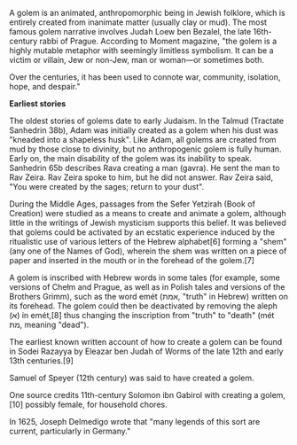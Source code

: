 A golem is an animated, anthropomorphic being in Jewish folklore, which is entirely created from inanimate matter (usually clay or mud).
The most famous golem narrative involves Judah Loew ben Bezalel, the late 16th-century rabbi of Prague. 
According to Moment magazine, "the golem is a highly mutable metaphor with seemingly limitless symbolism. 
It can be a victim or villain, Jew or non-Jew, man or woman—or sometimes both. 

Over the centuries, it has been used to connote war, community, isolation, hope, and despair."

**Earliest stories**

The oldest stories of golems date to early Judaism. In the Talmud (Tractate Sanhedrin 38b), Adam was initially created as a golem when his dust was "kneaded into a shapeless husk". Like Adam, all golems are created from mud by those close to divinity, but no anthropogenic golem is fully human. Early on, the main disability of the golem was its inability to speak. Sanhedrin 65b describes Rava creating a man (gavra). He sent the man to Rav Zeira. Rav Zeira spoke to him, but he did not answer. Rav Zeira said, "You were created by the sages; return to your dust".

During the Middle Ages, passages from the Sefer Yetzirah (Book of Creation) were studied as a means to create and animate a golem, although little in the writings of Jewish mysticism supports this belief. It was believed that golems could be activated by an ecstatic experience induced by the ritualistic use of various letters of the Hebrew alphabet[6] forming a "shem" (any one of the Names of God), wherein the shem was written on a piece of paper and inserted in the mouth or in the forehead of the golem.[7]

A golem is inscribed with Hebrew words in some tales (for example, some versions of Chełm and Prague, as well as in Polish tales and versions of the Brothers Grimm), such as the word emét (אמת, "truth" in Hebrew) written on its forehead. The golem could then be deactivated by removing the aleph (א) in emét,[8] thus changing the inscription from "truth" to "death" (mét מת, meaning "dead").

The earliest known written account of how to create a golem can be found in Sodei Razayya by Eleazar ben Judah of Worms of the late 12th and early 13th centuries.[9]

Samuel of Speyer (12th century) was said to have created a golem.

One source credits 11th-century Solomon ibn Gabirol with creating a golem,[10] possibly female, for household chores.

In 1625, Joseph Delmedigo wrote that "many legends of this sort are current, particularly in Germany."

